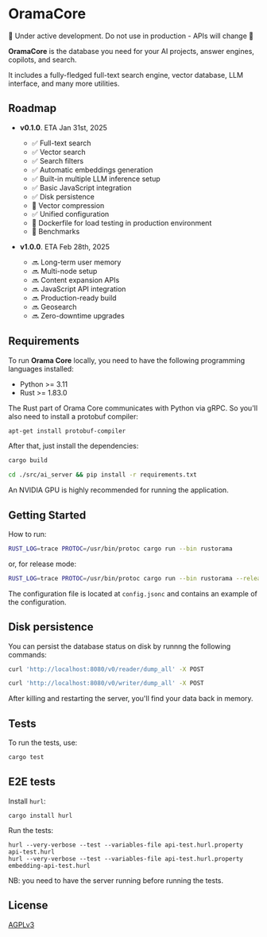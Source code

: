 # OramaCore

🚧 Under active development. Do not use in production - APIs will change 🚧

**OramaCore** is the database you need for your AI projects, answer engines, copilots, and search.

It includes a fully-fledged full-text search engine, vector database, LLM interface, and many more utilities.

## Roadmap

- **v0.1.0**. ETA Jan 31st, 2025
    - ✅ Full-text search
    - ✅ Vector search
    - ✅ Search filters
    - ✅ Automatic embeddings generation
    - ✅ Built-in multiple LLM inference setup
    - ✅ Basic JavaScript integration
    - ✅ Disk persistence
    - 🚧 Vector compression
    - ✅ Unified configuration
    - 🚧 Dockerfile for load testing in production environment
    - 🚧 Benchmarks

- **v1.0.0**. ETA Feb 28th, 2025
    - 🔜 Long-term user memory
    - 🔜 Multi-node setup
    - 🔜 Content expansion APIs
    - 🔜 JavaScript API integration
    - 🔜 Production-ready build
    - 🔜 Geosearch
    - 🔜 Zero-downtime upgrades

## Requirements

To run **Orama Core** locally, you need to have the following programming languages installed:

- Python >= 3.11
- Rust >= 1.83.0

The Rust part of Orama Core communicates with Python via gRPC. So you'll also need to install a protobuf compiler:

```bash
apt-get install protobuf-compiler
```

After that, just install the dependencies:

```bash
cargo build
```

```bash
cd ./src/ai_server && pip install -r requirements.txt
```

An NVIDIA GPU is highly recommended for running the application.

## Getting Started

How to run:
```bash
RUST_LOG=trace PROTOC=/usr/bin/protoc cargo run --bin rustorama
```
or, for release mode:
```bash
RUST_LOG=trace PROTOC=/usr/bin/protoc cargo run --bin rustorama --release
```

The configuration file is located at `config.jsonc` and contains an example of the configuration.

## Disk persistence

You can persist the database status on disk by runnng the following commands:

```bash
curl 'http://localhost:8080/v0/reader/dump_all' -X POST
```

```bash
curl 'http://localhost:8080/v0/writer/dump_all' -X POST
```

After killing and restarting the server, you'll find your data back in memory.

## Tests

To run the tests, use:
```bash
cargo test
```

## E2E tests

Install `hurl`:
```
cargo install hurl
```

Run the tests:
```
hurl --very-verbose --test --variables-file api-test.hurl.property api-test.hurl
hurl --very-verbose --test --variables-file api-test.hurl.property embedding-api-test.hurl
```

NB: you need to have the server running before running the tests.

## License

[AGPLv3](/LICENSE.md)